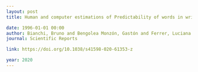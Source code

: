 ```yaml
---
layout: post
title: Human and computer estimations of Predictability of words in written language

date: 1996-01-01 00:00
author: Bianchi, Bruno and Bengolea Monzón, Gastón and Ferrer, Luciana and Fernández Slezak, Diego and Shalom, Diego E and Kamienkowski, Juan E
journal: Scientific Reports

link: https://doi.org/10.1038/s41598-020-61353-z

year: 2020
---
```




